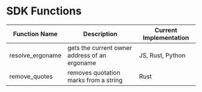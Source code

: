 # SDK Functions

| Function Name | Description | Current Implementation |
| ------------- | ----------- | ---------------------- |
| resolve_ergoname | gets the current owner address of an ergoname | JS, Rust, Python |
| remove_quotes | removes quotation marks from a string | Rust |